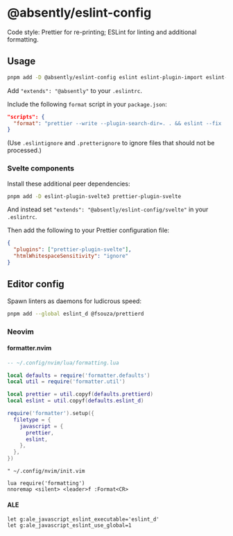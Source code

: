 # @absently/eslint-config

Code style: Prettier for re-printing; ESLint for linting and additional formatting.

## Usage

```sh
pnpm add -D @absently/eslint-config eslint eslint-plugin-import eslint-plugin-n eslint-plugin-promise prettier
```

Add `"extends": "@absently"` to your `.eslintrc`.

Include the following `format` script in your `package.json`:

```json
"scripts": {
  "format": "prettier --write --plugin-search-dir=. . && eslint --fix ."
}
```

(Use `.eslintignore` and `.pretterignore` to ignore files that should not be processed.)

### Svelte components

Install these additional peer dependencies:

```sh
pnpm add -D eslint-plugin-svelte3 prettier-plugin-svelte
```

And instead set `"extends": "@absently/eslint-config/svelte"` in your `.eslintrc`.

Then add the following to your Prettier configuration file:

```json
{
  "plugins": ["prettier-plugin-svelte"],
  "htmlWhitespaceSensitivity": "ignore"
}
```

## Editor config

Spawn linters as daemons for ludicrous speed:

```sh
pnpm add --global eslint_d @fsouza/prettierd
```

### Neovim

#### formatter.nvim

```lua
-- ~/.config/nvim/lua/formatting.lua

local defaults = require('formatter.defaults')
local util = require('formatter.util')

local prettier = util.copyf(defaults.prettierd)
local eslint = util.copyf(defaults.eslint_d)

require('formatter').setup({
  filetype = {
    javascript = {
      prettier,
      eslint,
    },
  },
})
```

```vim
" ~/.config/nvim/init.vim

lua require('formatting')
nnoremap <silent> <leader>f :Format<CR>
```

#### ALE

```vim
let g:ale_javascript_eslint_executable='eslint_d'
let g:ale_javascript_eslint_use_global=1
```
